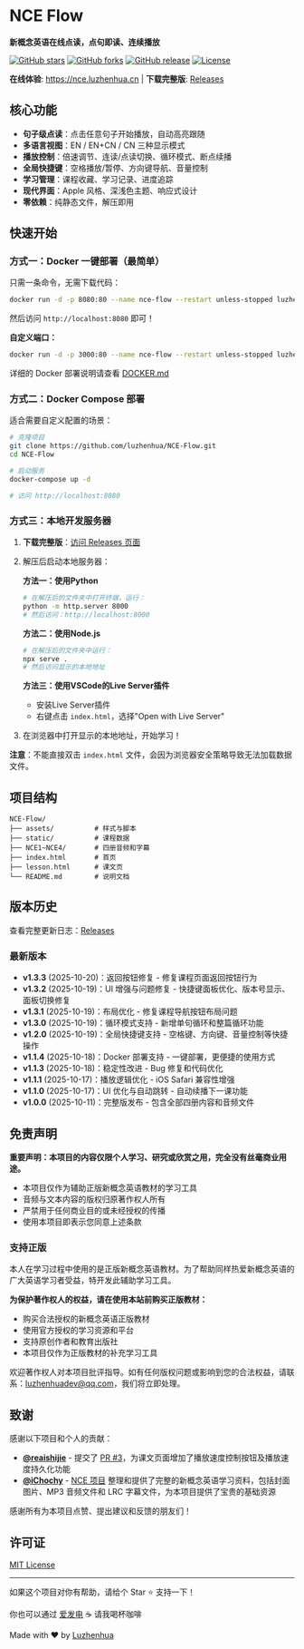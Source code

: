 # NCE Flow

**新概念英语在线点读，点句即读、连续播放**

[![GitHub stars](https://img.shields.io/github/stars/luzhenhua/NCE-Flow?style=social)](https://github.com/luzhenhua/NCE-Flow)
[![GitHub forks](https://img.shields.io/github/forks/luzhenhua/NCE-Flow?style=social)](https://github.com/luzhenhua/NCE-Flow)
[![GitHub release](https://img.shields.io/github/release/luzhenhua/NCE-Flow)](https://github.com/luzhenhua/NCE-Flow/releases)
[![License](https://img.shields.io/github/license/luzhenhua/NCE-Flow)](LICENSE)

**在线体验**: https://nce.luzhenhua.cn | **下载完整版**: [Releases](https://github.com/luzhenhua/NCE-Flow/releases)

## 核心功能

- **句子级点读**：点击任意句子开始播放，自动高亮跟随
- **多语言视图**：EN / EN+CN / CN 三种显示模式
- **播放控制**：倍速调节、连读/点读切换、循环模式、断点续播
- **全局快捷键**：空格播放/暂停、方向键导航、音量控制
- **学习管理**：课程收藏、学习记录、进度追踪
- **现代界面**：Apple 风格、深浅色主题、响应式设计
- **零依赖**：纯静态文件，解压即用

## 快速开始

### 方式一：Docker 一键部署（最简单）

只需一条命令，无需下载代码：

```bash
docker run -d -p 8080:80 --name nce-flow --restart unless-stopped luzhenhua/nce-flow:latest
```

然后访问 `http://localhost:8080` 即可！

**自定义端口：**
```bash
docker run -d -p 3000:80 --name nce-flow --restart unless-stopped luzhenhua/nce-flow:latest
```

详细的 Docker 部署说明请查看 [DOCKER.md](DOCKER.md)

### 方式二：Docker Compose 部署

适合需要自定义配置的场景：

```bash
# 克隆项目
git clone https://github.com/luzhenhua/NCE-Flow.git
cd NCE-Flow

# 启动服务
docker-compose up -d

# 访问 http://localhost:8080
```

### 方式三：本地开发服务器

1. **下载完整版**：[访问 Releases 页面](https://github.com/luzhenhua/NCE-Flow/releases)
2. 解压后启动本地服务器：

   **方法一：使用Python**
   ```bash
   # 在解压后的文件夹中打开终端，运行：
   python -m http.server 8000
   # 然后访问：http://localhost:8000
   ```

   **方法二：使用Node.js**
   ```bash
   # 在解压后的文件夹中运行：
   npx serve .
   # 然后访问显示的本地地址
   ```

   **方法三：使用VSCode的Live Server插件**
   - 安装Live Server插件
   - 右键点击 `index.html`，选择"Open with Live Server"

3. 在浏览器中打开显示的本地地址，开始学习！

**注意**：不能直接双击 `index.html` 文件，会因为浏览器安全策略导致无法加载数据文件。

## 项目结构

```
NCE-Flow/
├── assets/          # 样式与脚本
├── static/          # 课程数据
├── NCE1~NCE4/       # 四册音频和字幕
├── index.html       # 首页
├── lesson.html      # 课文页
└── README.md        # 说明文档
```

## 版本历史

查看完整更新日志：[Releases](https://github.com/luzhenhua/NCE-Flow/releases)

### 最新版本

- **v1.3.3** (2025-10-20)：返回按钮修复 - 修复课程页面返回按钮行为
- **v1.3.2** (2025-10-19)：UI 增强与问题修复 - 快捷键面板优化、版本号显示、面板切换修复
- **v1.3.1** (2025-10-19)：布局优化 - 修复课程导航按钮布局问题
- **v1.3.0** (2025-10-19)：循环模式支持 - 新增单句循环和整篇循环功能
- **v1.2.0** (2025-10-19)：全局快捷键支持 - 空格键、方向键、音量控制等快捷操作
- **v1.1.4** (2025-10-18)：Docker 部署支持 - 一键部署，更便捷的使用方式
- **v1.1.3** (2025-10-18)：稳定性改进 - Bug 修复和代码优化
- **v1.1.1** (2025-10-17)：播放逻辑优化 - iOS Safari 兼容性增强
- **v1.1.0** (2025-10-17)：UI 优化与自动跳转 - 自动续播下一课功能
- **v1.0.0** (2025-10-11)：完整版发布 - 包含全部四册内容和音频文件

## 免责声明

**重要声明：本项目的内容仅限个人学习、研究或欣赏之用，完全没有丝毫商业用途。**

- 本项目仅作为辅助正版新概念英语教材的学习工具
- 音频与文本内容的版权归原著作权人所有
- 严禁用于任何商业目的或未经授权的传播
- 使用本项目即表示您同意上述条款

### 支持正版

本人在学习过程中使用的是正版新概念英语教材。为了帮助同样热爱新概念英语的广大英语学习者受益，特开发此辅助学习工具。

**为保护著作权人的权益，请在使用本站前购买正版教材：**

- 购买合法授权的新概念英语正版教材
- 使用官方授权的学习资源和平台
- 支持原创作者和教育出版社
- 本项目仅作为正版教材的补充学习工具

欢迎著作权人对本项目批评指导。如有任何版权问题或影响到您的合法权益，请联系：luzhenhuadev@qq.com，我们将立即处理。

## 致谢

感谢以下项目和个人的贡献：

- **[@reaishijie](https://github.com/reaishijie)** - 提交了 [PR #3](https://github.com/luzhenhua/NCE-Flow/pull/3)，为课文页面增加了播放速度控制按钮及播放速度持久化功能
- **[@iChochy](https://github.com/iChochy)** - [NCE 项目](https://github.com/iChochy/NCE/) 整理和提供了完整的新概念英语学习资料，包括封面图片、MP3 音频文件和 LRC 字幕文件，为本项目提供了宝贵的基础资源

感谢所有为本项目点赞、提出建议和反馈的朋友们！

## 许可证

[MIT License](LICENSE)

---

如果这个项目对你有帮助，请给个 Star ⭐ 支持一下！

你也可以通过 [爱发电](https://afdian.com/a/luzhenhua) ☕ 请我喝杯咖啡

Made with ❤️ by [Luzhenhua](https://luzhenhua.cn)
